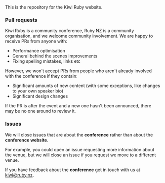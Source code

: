 This is the repository for the Kiwi Ruby website. 

### Pull requests

Kiwi Ruby is a community conference, Ruby NZ is a community organisation, and we welcome community involvement. We are happy to receive PRs from anyone with:

- Performance optimisation
- General behind the scenes improvements
- Fixing spelling mistakes, links etc

However, we won't accept PRs from people who aren't already involved with the conference if they contain:

- Significant amounts of new content (with some exceptions, like changes to your own speaker bio)
- Significant design changes

If the PR is after the event and a new one hasn't been announced, there may be no one around to review it.

### Issues

We will close issues that are about the **conference** rather than about the **conference website**.

For example, you could open an issue requesting more information about the venue, but we will close an issue if you request we move to a different venue. 

If you have feedback about the **conference** get in touch with us at kiwi@ruby.nz.
